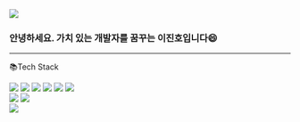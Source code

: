 <img src="https://capsule-render.vercel.app/api?type=waving&color=08298A&height=150&section=header" />

### 안녕하세요. 가치 있는 개발자를 꿈꾸는 이진호입니다😄

---

📚Tech Stack

<div align=left>
  <img src="https://img.shields.io/badge/java-E34F26?style=for-the-badge&logo=java&logoColor=white">
  <img  src="https://img.shields.io/badge/mariaDB-003545?style=for-the-badge&logo=mariaDB&logoColor=white">
  <img  src="https://img.shields.io/badge/mysql-4479A1?style=for-the-badge&logo=mysql&logoColor=white">
  <img src="https://img.shields.io/badge/spring-6DB33F?style=for-the-badge&logo=spring&logoColor=white">
  <img src="https://img.shields.io/badge/spring boot-6DB33F?style=for-the-badge&logo=springboot&logoColor=white">
  <img src="https://img.shields.io/badge/aws EC2-FF9900?style=for-the-badge&logo=amazonaws&logoColor=white">
</br>
 <img src="https://img.shields.io/badge/intellij idea-181717?style=for-the-badge&logo=intellijidea&logoColor=white">
  <img src="https://img.shields.io/badge/github-181717?style=for-the-badge&logo=github&logoColor=white">
  
  
</div>

<img src="https://capsule-render.vercel.app/api?type=waving&color=08298A&height=150&section=footer" />


<!--
**sbi03441/sbi03441** is a ✨ _special_ ✨ repository because its `README.md` (this file) appears on your GitHub profile.

Here are some ideas to get you started:

- 🔭 I’m currently working on ...
- 🌱 I’m currently learning ...
- 👯 I’m looking to collaborate on ...
- 🤔 I’m looking for help with ...
- 💬 Ask me about ...
- 📫 How to reach me: ...
- 😄 Pronouns: ...
- ⚡ Fun fact: ...
-->
